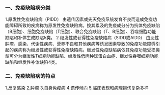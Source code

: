 


### 一、免疫缺陷病分类
1.原发性免疫缺陷病（PIDD）
由遗传因素或先天免疫系统发育不良而造成免疫功能障碍所致的疾病称为原发性免疫缺陷病。按其累及的免疫成分分为抗体免疫缺陷（B细胞）、细胞免疫缺陷（T细胞）、联合免疫缺陷（T、B细胞）、吞噬细胞功能缺陷和补体生成缺陷5类。
2.继发性或获得性免疫缺陷病（SIDD或AlDD）
由恶性肿瘤、感染、代谢性疾病、营养不良和其他疾病等诱发因素导致的免疫功能障碍引起的疾病称为继发性或获得性免疫缺陷病。继发性免疫缺陷病依其免疫功能受损类型可分为继发性T细胞功能缺陷、继发性低丙种球蛋白血症、继发性吞噬细胞功能缺陷和继发性补体缺陷4类。

### 二、免疫缺陷病的特点
1.反复感染
2.肿瘤
3.自身免疫病
4.遗传倾向
5.临床表现和病理损伤复杂多样
